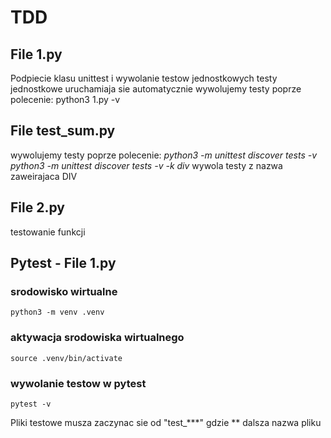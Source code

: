 
# TDD

## File 1.py
Podpiecie klasu unittest i wywolanie testow jednostkowych
testy jednostkowe uruchamiaja sie automatycznie
wywolujemy testy poprze polecenie: python3 1.py -v

## File test_sum.py
wywolujemy testy poprze polecenie:
<i>python3 -m unittest discover tests -v</i>
<i>python3 -m unittest discover tests -v -k div </i> wywola testy z nazwa zaweirajaca DIV

## File 2.py
testowanie funkcji

## Pytest - File 1.py

### srodowisko wirtualne
```
python3 -m venv .venv 
```
### aktywacja srodowiska wirtualnego
```
source .venv/bin/activate
```
### wywolanie testow w pytest
```
pytest -v
```
Pliki testowe musza zaczynac sie od "test_***" gdzie ** dalsza nazwa pliku